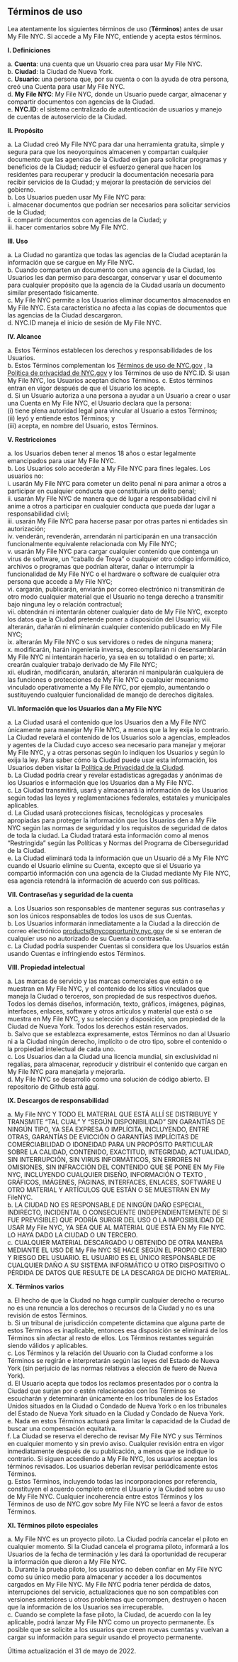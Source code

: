 ## Términos de uso

Lea atentamente los siguientes términos de uso (**Términos**) antes de usar My File NYC. Si accede a My File NYC, entiende y acepta estos términos.

**I. Definiciones**

a. **Cuenta**: una cuenta que un Usuario crea para usar My File NYC.<br />
b. **Ciudad**: la Ciudad de Nueva York.<br />
c. **Usuario**: una persona que, por su cuenta o con la ayuda de otra persona, creó una Cuenta para usar My File NYC.<br />
d. **My File NYC**: My File NYC, donde un Usuario puede cargar, almacenar y compartir documentos con agencias de la Ciudad.<br />
e. **NYC.ID**: el sistema centralizado de autenticación de usuarios y manejo de cuentas de autoservicio de la Ciudad.<br />

**II. Propósito**

a. La Ciudad creó My File NYC para dar una herramienta gratuita, simple y segura para que los neoyorquinos almacenen y compartan cualquier documento que las agencias de la Ciudad exijan para solicitar programas y beneficios de la Ciudad; reducir el esfuerzo general que hacen los residentes para recuperar y producir la documentación necesaria para recibir servicios de la Ciudad; y mejorar la prestación de servicios del gobierno.<br />
b. Los Usuarios pueden usar My File NYC para:<br />
i. almacenar documentos que podrían ser necesarios para solicitar servicios de la Ciudad;<br />
ii. compartir documentos con agencias de la Ciudad; y<br />
iii. hacer comentarios sobre My File NYC.<br />

**III. Uso**

a. La Ciudad no garantiza que todas las agencias de la Ciudad aceptarán la información que se cargue en My File NYC.<br />
b. Cuando comparten un documento con una agencia de la Ciudad, los Usuarios les dan permiso para descargar, conservar y usar el documento para cualquier propósito que la agencia de la Ciudad usaría un documento similar presentado físicamente.<br />
c. My File NYC permite a los Usuarios eliminar documentos almacenados en My File NYC. Esta característica no afecta a las copias de documentos que las agencias de la Ciudad descargaron.<br />
d. NYC.ID maneja el inicio de sesión de My File NYC.<br />

**IV. Alcance**

a. Estos Términos establecen los derechos y responsabilidades de los Usuarios.<br />
b. Estos Términos complementan los <a href="https://www1.nyc.gov/home/terms-of-use.page" target="_blank">Términos de uso de NYC.gov</a> , la <a href="https://www1.nyc.gov/home/privacy-policy.page" target="_blank">Política de privacidad de NYC.gov</a> y los Términos de uso de NYC.ID. Si usan My File NYC, los Usuarios aceptan dichos Términos.
c. Estos términos entran en vigor después de que el Usuario los acepte.<br />
d. Si un Usuario autoriza a una persona a ayudar a un Usuario a crear o usar una Cuenta en My File NYC, el Usuario declara que la persona:<br />
(i) tiene plena autoridad legal para vincular al Usuario a estos Términos; <br />
(ii) leyó y entiende estos Términos; y <br />
(iii) acepta, en nombre del Usuario, estos Términos.<br />

**V. Restricciones**

a. los Usuarios deben tener al menos 18 años o estar legalmente emancipados para usar My File NYC.<br />
b. Los Usuarios solo accederán a My File NYC para fines legales. Los usuarios no:<br />
i. usarán My File NYC para cometer un delito penal ni para animar a otros a participar en cualquier conducta que constituiría un delito penal;<br />
ii. usarán My File NYC de manera que dé lugar a responsabilidad civil ni anime a otros a participar en cualquier conducta que pueda dar lugar a responsabilidad civil;<br />
iii. usarán My File NYC para hacerse pasar por otras partes ni entidades sin autorización;<br />
iv. venderán, revenderán, arrendarán ni participarán en una transacción funcionalmente equivalente relacionada con My File NYC;<br />
v. usarán My File NYC para cargar cualquier contenido que contenga un virus de software, un “caballo de Troya” o cualquier otro código informático, archivos o programas que podrían alterar, dañar o interrumpir la funcionalidad de My File NYC o el hardware o software de cualquier otra persona que accede a My File NYC;<br />
vi. cargarán, publicarán, enviarán por correo electrónico ni transmitirán de otro modo cualquier material que el Usuario no tenga derecho a transmitir bajo ninguna ley o relación contractual;<br />
vii. obtendrán ni intentarán obtener cualquier dato de My File NYC, excepto los datos que la Ciudad pretende poner a disposición del Usuario;
viii. alterarán, dañarán ni eliminarán cualquier contenido publicado en My File NYC;<br />
ix. alterarán My File NYC o sus servidores o redes de ninguna manera;<br />
x. modificarán, harán ingeniería inversa, descompilarán ni desensamblarán My File NYC ni intentarán hacerlo, ya sea en su totalidad o en parte;
xi. crearán cualquier trabajo derivado de My File NYC;<br />
xii. eludirán, modificarán, anularán, alterarán ni manipularán cualquiera de las funciones o protecciones de My File NYC o cualquier mecanismo vinculado operativamente a My File NYC, por ejemplo, aumentando o sustituyendo cualquier funcionalidad de manejo de derechos digitales.<br />

**VI. Información que los Usuarios dan a My File NYC**

a. La Ciudad usará el contenido que los Usuarios den a My File NYC únicamente para manejar My File NYC, a menos que la ley exija lo contrario. La Ciudad revelará el contenido de los Usuarios solo a agencias, empleados y agentes de la Ciudad cuyo acceso sea necesario para manejar y mejorar My File NYC, y a otras personas según lo indiquen los Usuarios y según lo exija la ley. Para saber cómo la Ciudad puede usar esta información, los Usuarios deben visitar la <a href="https://www1.nyc.gov/home/privacy-policy.page" target="_blank">Política de Privacidad de la Ciudad</a>.<br />
b. La Ciudad podría crear y revelar estadísticas agregadas y anónimas de los Usuarios e información que los Usuarios dan a My File NYC.<br />
c. La Ciudad transmitirá, usará y almacenará la información de los Usuarios según todas las leyes y reglamentaciones federales, estatales y municipales aplicables.<br />
d. La Ciudad usará protecciones físicas, tecnológicas y procesales apropiadas para proteger la información que los Usuarios den a My File NYC según las normas de seguridad y los requisitos de seguridad de datos de toda la ciudad. La Ciudad tratará esta información como al menos “Restringida” según las Políticas y Normas del Programa de Ciberseguridad de la Ciudad.<br />
e. La Ciudad eliminará toda la información que un Usuario dé a My File NYC cuando el Usuario elimine su Cuenta, excepto que si el Usuario ya compartió información con una agencia de la Ciudad mediante My File NYC, esa agencia retendrá la información de acuerdo con sus políticas.<br />

**VII. Contraseñas y seguridad de la cuenta**

a. Los Usuarios son responsables de mantener seguras sus contraseñas y son los únicos responsables de todos los usos de sus Cuentas.<br />
b. Los Usuarios informarán inmediatamente a la Ciudad a la dirección de correo electrónico [products@nycopportunity.nyc.gov](mailto:products@nycopportunity.nyc.gov) de si se enteran de cualquier uso no autorizado de su Cuenta o contraseña.<br />
c. La Ciudad podría suspender Cuentas si considera que los Usuarios están usando Cuentas e infringiendo estos Términos.<br />

**VIII. Propiedad intelectual**

a. Las marcas de servicio y las marcas comerciales que están o se muestran en My File NYC, y el contenido de los sitios vinculados que maneja la Ciudad o terceros, son propiedad de sus respectivos dueños. Todos los demás diseños, información, texto, gráficos, imágenes, páginas, interfaces, enlaces, software y otros artículos y material que está o se muestra en My File NYC, y su selección y disposición, son propiedad de la Ciudad de Nueva York. Todos los derechos están reservados.<br />
b. Salvo que se establezca expresamente, estos Términos no dan al Usuario ni a la Ciudad ningún derecho, implícito o de otro tipo, sobre el contenido o la propiedad intelectual de cada uno.<br />
c. Los Usuarios dan a la Ciudad una licencia mundial, sin exclusividad ni regalías, para almacenar, reproducir y distribuir el contenido que cargan en My File NYC para manejarla y mejorarla.<br />
d. My File NYC se desarrolló como una solución de código abierto. El repositorio de Github está <a href="https://github.com/CityOfNewYork/my-file-ny" target="_blank">aquí</a>.<br />

**IX. Descargos de responsabilidad**

a. My File NYC Y TODO EL MATERIAL QUE ESTÁ ALLÍ SE DISTRIBUYE Y TRANSMITE “TAL CUAL” Y “SEGÚN DISPONIBILIDAD” SIN GARANTÍAS DE NINGÚN TIPO, YA SEA EXPRESA O IMPLÍCITA, INCLUYENDO, ENTRE OTRAS, GARANTÍAS DE EVICCIÓN O GARANTÍAS IMPLÍCITAS DE COMERCIABILIDAD O IDONEIDAD PARA UN PROPÓSITO PARTICULAR SOBRE LA CALIDAD, CONTENIDO, EXACTITUD, INTEGRIDAD, ACTUALIDAD, SIN INTERRUPCIÓN, SIN VIRUS INFORMÁTICOS, SIN ERRORES NI OMISIONES, SIN INFRACCIÓN DEL CONTENIDO QUE SE PONE EN My File NYC, INCLUYENDO CUALQUIER DISEÑO, INFORMACIÓN O TEXTO , GRÁFICOS, IMÁGENES, PÁGINAS, INTERFACES, ENLACES, SOFTWARE U OTRO MATERIAL Y ARTÍCULOS QUE ESTÁN O SE MUESTRAN EN My FileNYC.<br />
b. LA CIUDAD NO ES RESPONSABLE DE NINGÚN DAÑO ESPECIAL, INDIRECTO, INCIDENTAL O CONSECUENTE (INDEPENDIENTEMENTE DE SI FUE PREVISIBLE) QUE PODRÍA SURGIR DEL USO O LA IMPOSIBILIDAD DE USAR My File NYC, YA SEA QUE AL MATERIAL QUE ESTÁ EN My File NYC. LO HAYA DADO LA CIUDAD O UN TERCERO.<br />
c. CUALQUIER MATERIAL DESCARGADO U OBTENIDO DE OTRA MANERA MEDIANTE EL USO DE My File NYC SE HACE SEGÚN EL PROPIO CRITERIO Y RIESGO DEL USUARIO. EL USUARIO ES EL ÚNICO RESPONSABLE DE CUALQUIER DAÑO A SU SISTEMA INFORMÁTICO U OTRO DISPOSITIVO O PÉRDIDA DE DATOS QUE RESULTE DE LA DESCARGA DE DICHO MATERIAL.<br />

**X. Términos varios**

a. El hecho de que la Ciudad no haga cumplir cualquier derecho o recurso no es una renuncia a los derechos o recursos de la Ciudad y no es una revisión de estos Términos.<br />
b. Si un tribunal de jurisdicción competente dictamina que alguna parte de estos Términos es inaplicable, entonces esa disposición se eliminará de los Términos sin afectar al resto de ellos. Los Términos restantes seguirán siendo válidos y aplicables.<br />
c. Los Términos y la relación del Usuario con la Ciudad conforme a los Términos se regirán e interpretarán según las leyes del Estado de Nueva York (sin perjuicio de las normas relativas a elección de fuero de Nueva York).<br />
d. El Usuario acepta que todos los reclamos presentados por o contra la Ciudad que surjan por o estén relacionados con los Términos se escucharán y determinarán únicamente en los tribunales de los Estados Unidos situados en la Ciudad o Condado de Nueva York o en los tribunales del Estado de Nueva York situado en la Ciudad y Condado de Nueva York.<br />
e. Nada en estos Términos actuará para limitar la capacidad de la Ciudad de buscar una compensación equitativa.<br />
f. La Ciudad se reserva el derecho de revisar My File NYC y sus Términos en cualquier momento y sin previo aviso. Cualquier revisión entra en vigor inmediatamente después de su publicación, a menos que se indique lo contrario. Si siguen accediendo a My File NYC, los usuarios aceptan los términos revisados. Los usuarios deberían revisar periódicamente estos Términos.<br />
g. Estos Términos, incluyendo todas las incorporaciones por referencia, constituyen el acuerdo completo entre el Usuario y la Ciudad sobre su uso de My File NYC. Cualquier incoherencia entre estos Términos y los Términos de uso de NYC.gov sobre My File NYC se leerá a favor de estos Términos.<br />

**XI. Términos piloto especiales**

a. My File NYC es un proyecto piloto. La Ciudad podría cancelar el piloto en cualquier momento. Si la Ciudad cancela el programa piloto, informará a los Usuarios de la fecha de terminación y les dará la oportunidad de recuperar la información que dieron a My File NYC.<br />
b. Durante la prueba piloto, los usuarios no deben confiar en My File NYC como su único medio para almacenar y acceder a los documentos cargados en My File NYC. My File NYC podría tener pérdida de datos, interrupciones del servicio, actualizaciones que no son compatibles con versiones anteriores u otros problemas que corrompen, destruyen o hacen que la información de los Usuarios sea irrecuperable.<br />
c. Cuando se complete la fase piloto, la Ciudad, de acuerdo con la ley aplicable, podrá lanzar My File NYC como un proyecto permanente. Es posible que se solicite a los usuarios que creen nuevas cuentas y vuelvan a cargar su información para seguir usando el proyecto permanente.<br />

Última actualización el 31 de mayo de 2022.
